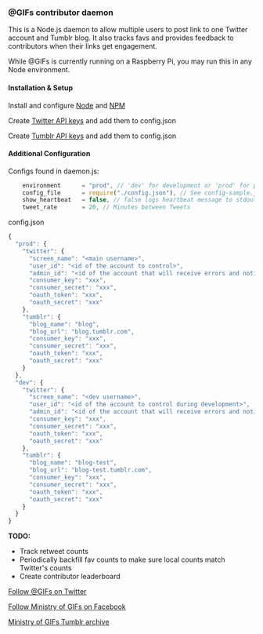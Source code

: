 ### @GIFs contributor daemon ###

This is a Node.js daemon to allow multiple users to post link to one Twitter account and Tumblr blog. It also tracks favs and provides feedback to contributors when their links get engagement.

While @GIFs is currently running on a Raspberry Pi, you may run this in any Node environment.

#### Installation & Setup ####

Install and configure [Node](http://nodejs.org/) and [NPM](https://www.npmjs.org/)

Create [Twitter API keys](https://apps.twitter.com/) and add them to config.json

Create [Tumblr API keys](http://www.tumblr.com/oauth/apps) and add them to config.json

#### Additional Configuration ####

Configs found in daemon.js:
```javascript
    environment      = "prod", // 'dev' for development or 'prod' for production
    config_file      = require("./config.json"), // See config-sample.json
    show_heartbeat   = false, // false logs heartbeat message to stdout only, true logs to logfile as well
    tweet_rate       = 20, // Minutes between Tweets
```

config.json
```javascript
{
  "prod": {
    "twitter": {
      "screen_name": "<main username>",
      "user_id": "<id of the account to control>",
      "admin_id": "<id of the account that will receive errors and notices>",
      "consumer_key": "xxx",
      "consumer_secret": "xxx",
      "oauth_token": "xxx",
      "oauth_secret": "xxx"
    },
    "tumblr": {
      "blog_name": "blog",
      "blog_url": "blog.tumblr.com",
      "consumer_key": "xxx",
      "consumer_secret": "xxx",
      "oauth_token": "xxx",
      "oauth_secret": "xxx"
    }
  },
  "dev": {
    "twitter": {
      "screen_name": "<dev username>",
      "user_id": "<id of the account to control during development>",
      "admin_id": "<id of the account that will receive errors and notices during development>",
      "consumer_key": "xxx",
      "consumer_secret": "xxx",
      "oauth_token": "xxx",
      "oauth_secret": "xxx"
    },
    "tumblr": {
      "blog_name": "blog-test",
      "blog_url": "blog-test.tumblr.com",
      "consumer_key": "xxx",
      "consumer_secret": "xxx",
      "oauth_token": "xxx",
      "oauth_secret": "xxx"
    }
  }
}
```
**TODO:**

* Track retweet counts
* Periodically backfill fav counts to make sure local counts match Twitter's counts
* Create contributor leaderboard


[Follow @GIFs on Twitter](https://twitter.com/gifs)

[Follow Ministry of GIFs on Facebook](https://www.facebook.com/theministryofgifs)

[Ministry of GIFs Tumblr archive](http://ministryofgifs.org)
